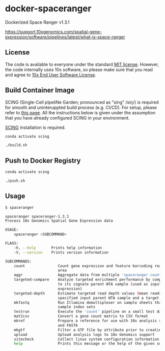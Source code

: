 # docker-spaceranger

Dockerized Space Ranger v1.3.1

https://support.10xgenomics.com/spatial-gene-expression/software/pipelines/latest/what-is-space-ranger

## License

The code is available to everyone under the standard [MIT license](./LICENSE.txt). However, the code internally uses 10x software, so please make sure that you read and agree to [10x End User Software License](https://www.10xgenomics.com/end-user-software-license-agreement).

## Build Container Image

SCING (Single-Cell pIpeliNe Garden; pronounced as "sing" /siŋ/) is required for smooth and uninteruppted build process (e.g. CI/CD). For setup, please refer to [this page](https://github.com/hisplan/scing). All the instructions below is given under the assumption that you have already configured SCING in your environment.

[SCING](https://github.com/hisplan/scing) installation is required.

```bash
conda activate scing

./build.sh
```

## Push to Docker Registry

```bash
conda activate scing

./push.sh
```

## Usage

```bash
$ spaceranger

spaceranger spaceranger-1.3.1
Process 10x Genomics Spatial Gene Expression data

USAGE:
    spaceranger <SUBCOMMAND>

FLAGS:
    -h, --help       Prints help information
    -V, --version    Prints version information

SUBCOMMANDS:
    count               Count gene expression and feature barcoding reads from a single capture
                        area
    aggr                Aggregate data from multiple 'spaceranger count' runs
    targeted-compare    Analyze targeted enrichment performance by comparing a targeted sample
                        to its cognate parent WTA sample (used as input for targeted gene
                        expression)
    targeted-depth      Estimate targeted read depth values (mean reads per spot) for a
                        specified input parent WTA sample and a target panel CSV file
    mkfastq             Run Illumina demultiplexer on sample sheets that contain 10x-specific
                        sample index sets
    testrun             Execute the 'count' pipeline on a small test dataset
    mat2csv             Convert a gene count matrix to CSV format
    mkref               Prepare a reference for use with 10x analysis software. Requires a GTF
                        and FASTA
    mkgtf               Filter a GTF file by attribute prior to creating a 10x reference
    upload              Upload analysis logs to 10x Genomics support
    sitecheck           Collect linux system configuration information
    help                Prints this message or the help of the given subcommand(s)
```

